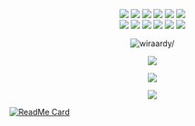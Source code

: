 <p align="center">
  <img src="https://img.shields.io/badge/-JavaScript-black?style=flat-square&logo=javascript" />
  <img src="https://img.shields.io/badge/-Node.js-black?style=flat-square&logo=Node.js" />
  <img src="https://img.shields.io/badge/-HTML5-black?style=flat-square&logo=html5&logoColor=e34f26" />
  <img src="https://img.shields.io/badge/-CSS3-black?style=flat-square&logo=css3&logoColor=1572b6" />
  <img src="https://img.shields.io/badge/-Git-black?style=flat-square&logo=git" />
  <img src="https://img.shields.io/badge/-GitHub-black?style=flat-square&logo=github" /> <br>
  <img src="https://img.shields.io/badge/-Python-black?style=flat-square&logo=python" />
  <img src="https://img.shields.io/badge/-React-black?style=flat-square&logo=react" />
  <img src="https://img.shields.io/badge/-Redux-black?style=flat-square&logo=redux" />
  <img src="https://img.shields.io/badge/-Windows-black?style=flat-square&logo=windows" />
  <img src="https://img.shields.io/badge/-VS_Code-black?style=flat-square&logo=visual-studio-code" />
  <img src="https://img.shields.io/badge/-SQLite3-black?style=flat-square&logo=sqlite" />
</p>

<p align=center> <img src=https://visitor-badge.glitch.me/badge?page_id=wiraardy alt=wiraardy/> </p>

<p align="center">
  <a href="https://github.com/wiraardy"><img src="https://github-readme-stats.vercel.app/api?username=wiraardy&&theme=maroongold&show_icons=true" /></a>
</p>

<p align="center">
  <a href="https://github.com/wiraardy"><img src="https://github-readme-streak-stats.herokuapp.com?user=wiraardy&theme=highcontrast&hide_border=false&properties=background&border=%239611C5FF" /><a>
</p>
  

<p align="center"><a href="https://github.com/wiraardy"><img src="https://github-readme-stats.vercel.app/api/top-langs/?username=wiraardy&theme=maroongold&layout=compact"></a></p> 
  
  
[![ReadMe Card](https://github-readme-stats.vercel.app/api/pin/?username=wiraardy&repo=wiraardy&theme=maroongold)](https://github.com/wiraardy/wiraardy) 
